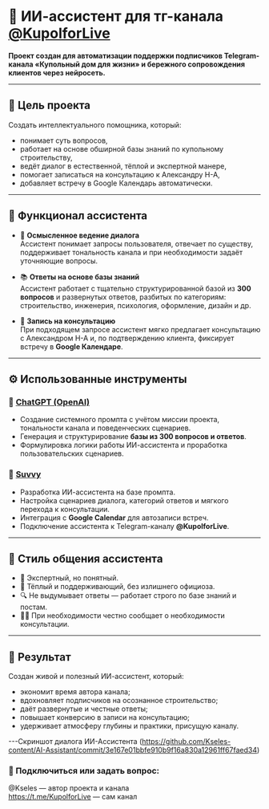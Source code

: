 # 🤖 ИИ-ассистент для тг-канала [@KupolforLive](https://t.me/KupolforLive)

**Проект создан для автоматизации поддержки подписчиков Telegram-канала «Купольный дом для жизни» и бережного сопровождения клиентов через нейросеть.**

---

## 🎯 Цель проекта

Создать интеллектуального помощника, который:

- понимает суть вопросов,
- работает на основе обширной базы знаний по купольному строительству,
- ведёт диалог в естественной, тёплой и экспертной манере,
- помогает записаться на консультацию к Александру Н-А,
- добавляет встречу в Google Календарь автоматически.

---

## 🔧 Функционал ассистента

- 🧠 **Осмысленное ведение диалога**  
  Ассистент понимает запросы пользователя, отвечает по существу, поддерживает тональность канала и при необходимости задаёт уточняющие вопросы.

- 📚 **Ответы на основе базы знаний**  
  Ассистент работает с тщательно структурированной базой из **300 вопросов** и развернутых ответов, разбитых по категориям: строительство, инженерия, психология, оформление, дизайн и др.

- 📅 **Запись на консультацию**  
  При подходящем запросе ассистент мягко предлагает консультацию с Александром Н-А и, по подтверждению клиента, фиксирует встречу в **Google Календаре**.

---

## ⚙️ Использованные инструменты

### 🤖 [ChatGPT (OpenAI)](https://openai.com/chatgpt)
- Создание системного промпта с учётом миссии проекта, тональности канала и поведенческих сценариев.
- Генерация и структурирование **базы из 300 вопросов и ответов**.
- Формулировка логики работы ИИ-ассистента и проработка пользовательских сценариев.

### 🧩 [Suvvy](https://suvvy.ai/)
- Разработка ИИ-ассистента на базе промпта.
- Настройка сценариев диалога, категорий ответов и мягкого перехода к консультации.
- Интеграция с **Google Calendar** для автозаписи встреч.
- Подключение ассистента к Telegram-каналу **@KupolforLive**.

---

## 🧭 Стиль общения ассистента

- 💬 Экспертный, но понятный.
- 🧘 Тёплый и поддерживающий, без излишнего официоза.
- 🔍 Не выдумывает ответы — работает строго по базе знаний и постам.
- 🧑‍💻 При необходимости честно сообщает о необходимости консультации.

---

## 🔑 Результат

Создан живой и полезный ИИ-ассистент, который:

- экономит время автора канала;
- вдохновляет подписчиков на осознанное строительство;
- даёт развернутые и честные ответы;
- повышает конверсию в записи на консультацию;
- удерживает атмосферу глубины и практики, присущую каналу.

---Скриншот диалога ИИ-Ассистента (https://github.com/Kseles-content/AI-Assistant/commit/3e167e01bbfe910b9f16a830a12961ff67faed34)

### 📩 Подключиться или задать вопрос:  
@Kseles — автор проекта и канала  
https://t.me/KupolforLive — сам канал

